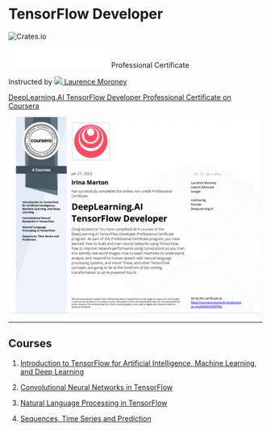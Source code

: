 # TensorFlow Developer
![Crates.io](https://img.shields.io/crates/l/rustc-serialize?style=flat-square)

[<img src="https://github.com/irinamarton/TensorFlow-Developer/blob/main/misc/DeepLearning_White.png" width="200"/>](https://www.deeplearning.ai) Professional Certificate

Instructed by [<img src="https://githublaurence_moroney.png](https://github.com/irinamarton/TensorFlow-Developer/blob/main/misc/laurence_moroney.png" width="20"/> Laurence Moroney](https://laurencemoroney.com/about.html)



[DeepLearning.AI TensorFlow Developer Professional Certificate on Coursera](https://www.coursera.org/professional-certificates/tensorflow-in-practice)

[<img src="https://github.com/irinamarton/TensorFlow-Developer/blob/main/misc/Coursera%20TensorFlow%20Developer.png" />](https://https://coursera.org/verify/professional-cert/M39JZGVD9Y8U)

---

## Courses
  1. [Introduction to TensorFlow for Artificial Intelligence, Machine Learning, and Deep Learning](https://github1)

  2. [Convolutional Neural Networks in TensorFlow](https://github2)

  3. [Natural Language Processing in TensorFlow](https://github3)

  4. [Sequences, Time Series and Prediction](https://github4)

